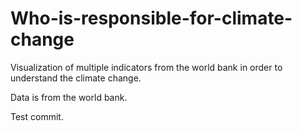 # Who-is-responsible-for-climate-change

Visualization of multiple indicators from the world bank in order to understand the climate change.

Data is from the world bank.


Test commit.